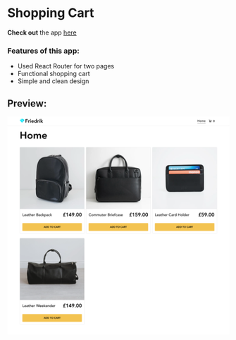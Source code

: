 # Shopping Cart

**Check out** the app [here](https://ibndaanis.github.io/shopping-cart/)

### Features of this app:

- Used React Router for two pages
- Functional shopping cart
- Simple and clean design

## Preview:

![Preview](./public/assets/preview.png)
